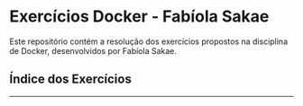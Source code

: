 # Exercícios Docker - Fabíola Sakae

Este repositório contém a resolução dos exercícios propostos na disciplina de Docker, desenvolvidos por Fabíola Sakae.

## Índice dos Exercícios

---